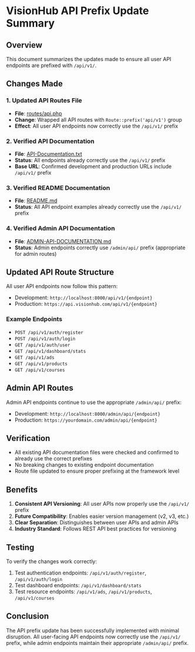 # VisionHub API Prefix Update Summary

## Overview
This document summarizes the updates made to ensure all user API endpoints are prefixed with `/api/v1/`.

## Changes Made

### 1. Updated API Routes File
- **File**: [routes/api.php](file:///c%3A/business/visionHub/app/visionhub-backend/routes/api.php)
- **Change**: Wrapped all API routes with `Route::prefix('api/v1')` group
- **Effect**: All user API endpoints now correctly use the `/api/v1/` prefix

### 2. Verified API Documentation
- **File**: [API-Documentation.txt](file:///c%3A/business/visionHub/app/visionhub-backend/API-Documentation.txt)
- **Status**: All endpoints already correctly use the `/api/v1/` prefix
- **Base URL**: Confirmed development and production URLs include `/api/v1/` prefix

### 3. Verified README Documentation
- **File**: [README.md](file:///c%3A/business/visionHub/app/visionhub-backend/README.md)
- **Status**: All API endpoint examples already correctly use the `/api/v1/` prefix

### 4. Verified Admin API Documentation
- **File**: [ADMIN-API-DOCUMENTATION.md](file:///c%3A/business/visionHub/app/visionhub-backend/ADMIN-API-DOCUMENTATION.md)
- **Status**: Admin endpoints correctly use `/admin/api/` prefix (appropriate for admin routes)

## Updated API Route Structure

All user API endpoints now follow this pattern:
- Development: `http://localhost:8000/api/v1/{endpoint}`
- Production: `https://api.visionhub.com/api/v1/{endpoint}`

### Example Endpoints
- `POST /api/v1/auth/register`
- `POST /api/v1/auth/login`
- `GET /api/v1/auth/user`
- `GET /api/v1/dashboard/stats`
- `GET /api/v1/ads`
- `GET /api/v1/products`
- `GET /api/v1/courses`

## Admin API Routes
Admin API endpoints continue to use the appropriate `/admin/api/` prefix:
- Development: `http://localhost:8000/admin/api/{endpoint}`
- Production: `https://yourdomain.com/admin/api/{endpoint}`

## Verification
- All existing API documentation files were checked and confirmed to already use the correct prefixes
- No breaking changes to existing endpoint documentation
- Route file updated to ensure proper prefixing at the framework level

## Benefits
1. **Consistent API Versioning**: All user APIs now properly use the `/api/v1/` prefix
2. **Future Compatibility**: Enables easier version management (v2, v3, etc.)
3. **Clear Separation**: Distinguishes between user APIs and admin APIs
4. **Industry Standard**: Follows REST API best practices for versioning

## Testing
To verify the changes work correctly:
1. Test authentication endpoints: `/api/v1/auth/register`, `/api/v1/auth/login`
2. Test dashboard endpoints: `/api/v1/dashboard/stats`
3. Test resource endpoints: `/api/v1/ads`, `/api/v1/products`, `/api/v1/courses`

## Conclusion
The API prefix update has been successfully implemented with minimal disruption. All user-facing API endpoints now correctly use the `/api/v1/` prefix, while admin endpoints maintain their appropriate `/admin/api/` prefix.